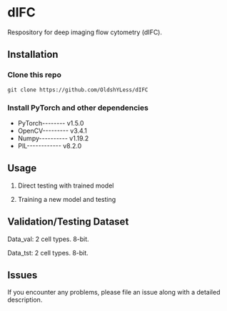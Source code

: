 # dIFC
Respository for deep imaging flow cytometry (dIFC).
## Installation
### Clone this repo
`git clone https://github.com/OldshYLess/dIFC`
### Install PyTorch and other dependencies
* PyTorch--------  v1.5.0
* OpenCV---------  v3.4.1
* Numpy----------  v1.19.2
* PIL------------  v8.2.0

## Usage
1. Direct testing with trained model

2. Training a new model and testing

## Validation/Testing Dataset 
Data_val: 2 cell types. 8-bit. 

Data_tst: 2 cell types. 8-bit.

## Issues 
If you encounter any problems, please file an issue along with a detailed description.
